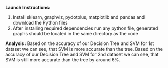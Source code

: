 **Launch Instructions:**
1. Install sklearn, graphviz, pydotplus, matplotlib and pandas and download the Python files
2. After installing required dependencies run any python file, generated graphs should be located in the same directory as the code

**Analysis:**
Based on the accuracy of our Decision Tree and SVM for 1st dataset we can see, that SVM is more accurate than the tree.
Based on the accuracy of our Decision Tree and SVM for 2nd dataset we can see, that SVM is still more accurate than the tree by around 6%.